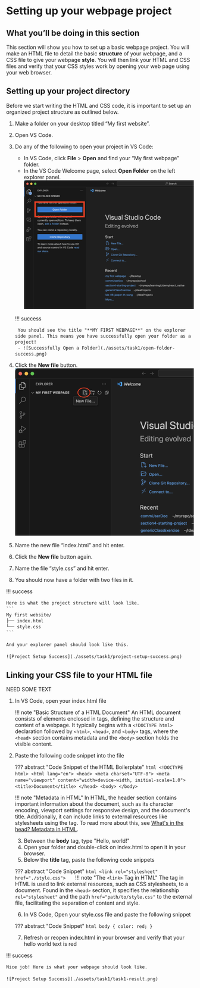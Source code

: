 # Setting up your webpage project

## What you’ll be doing in this section

This section will show you how to set up a basic webpage project. You will make an HTML file to detail the basic **structure** of your webpage, and a CSS file to give your webpage **style**. You will then link your HTML and CSS files and verify that your CSS styles work by opening your web page using your web browser.

## Setting up your project directory

Before we start writing the HTML and CSS code, it is important to set up an organized project structure as outlined below.

1. Make a folder on your desktop titled “My first website”.
2. Open VS Code.
3. Do any of the following to open your project in VS Code:
    - In VS Code, click **File** > **Open** and find your “My first webpage” folder.
    - In the VS Code Welcome page, select **Open Folder** on the left explorer panel.
      ![Open a Folder](./assets/task1/open-folder.png)
    
    !!! success

        You should see the title "**MY FIRST WEBPAGE**" on the explorer side panel. This means you have successfully open your folder as a project!
        - ![Successfully Open a Folder](./assets/task1/open-folder-success.png)

4. Click the **New file** button.
    ![New File Button](./assets/task1/new-file.png)
5. Name the new file “index.html” and hit enter.
6. Click the **New file** button again.
7. Name the file “style.css” and hit enter.
8. You should now have a folder with two files in it.

!!! success

    Here is what the project structure will look like.
    ```
    My first website/
    ├── index.html
    └── style.css
    ```
    
    And your explorer panel should look like this.

    ![Project Setup Success](./assets/task1/project-setup-success.png)

## Linking your CSS file to your HTML file

NEED SOME TEXT

1. In VS Code, open your index.html file

    !!! note "Basic Structure of a HTML Document"
        An HTML document consists of elements enclosed in tags, defining the structure and content of a webpage. It typically begins with a `<!DOCTYPE html>` declaration followed by `<html>`, `<head>`, and `<body>` tags, where the `<head>` section contains metadata and the `<body>` section holds the visible content.

2. Paste the following code snippet into the file 

    ??? abstract "Code Snippet of the HTML Boilerplate"
         ```html
         <!DOCTYPE html>
         <html lang="en">
         <head>
           <meta charset="UTF-8">
           <meta name="viewport" content="width=device-width, initial-scale=1.0">
           <title>Document</title>
         </head>
         <body>
         </body>
         ```

    !!! note "Metadata in HTML"
        In HTML, the header section contains important information about the document, such as its character encoding, viewport settings for responsive design, and the document's title. Additionally, it can include links to external resources like stylesheets using the <link> tag. To read more about this, see [What's in the head? Metadata in HTML](https://developer.mozilla.org/en-US/docs/Learn/HTML/Introduction_to_HTML/The_head_metadata_in_HTML).

   3. Between the **body** tag, type "Hello, world!"
   4. Open your folder and double-click on index.html to open it in your browser.
   5. Below the **title** tag, paste the following code snippets

    ??? abstract "Code Snippet"
        ```html
        <link rel="stylesheet" href="./style.css">  
        ```
    !!! note "The `<link>` Tag in HTML"
        The <link> tag in HTML is used to link external resources, such as CSS stylesheets, to a document. Found in the `<head>` section, it specifies the relationship `rel="stylesheet"` and the path `href="path/to/style.css"` to the external file, facilitating the separation of content and style.

   6. In VS Code, Open your style.css file and paste the following snippet 
      
    ??? abstract "Code Snippet"
        ```html
        body {
            color: red;
        }
        ```
   
   7. Refresh or reopen index.html in your browser and verify that your hello world text is red
      
!!! success

    Nice job! Here is what your webpage should look like.

    ![Project Setup Success](./assets/task1/task1-result.png)
   
   
   
    
    